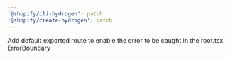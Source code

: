 ```yaml
---
'@shopify/cli-hydrogen': patch
'@shopify/create-hydrogen': patch
---
```


Add default exported route to enable the error to be caught in the root.tsx ErrorBoundary
